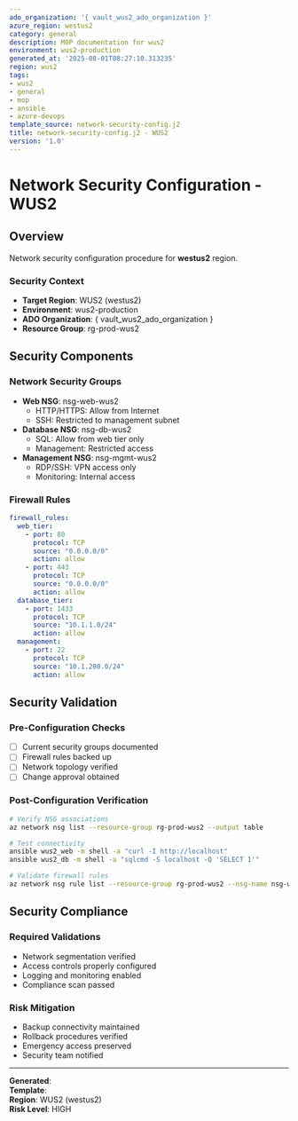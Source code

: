 ```yaml
---
ado_organization: '{ vault_wus2_ado_organization }'
azure_region: westus2
category: general
description: MOP documentation for wus2
environment: wus2-production
generated_at: '2025-08-01T08:27:10.313235'
region: wus2
tags:
- wus2
- general
- mop
- ansible
- azure-devops
template_source: network-security-config.j2
title: network-security-config.j2 - WUS2
version: '1.0'
---
```



# Network Security Configuration - WUS2

## Overview

Network security configuration procedure for **westus2** region.

### Security Context

- **Target Region**: WUS2 (westus2)
- **Environment**: wus2-production
- **ADO Organization**: { vault_wus2_ado_organization }
- **Resource Group**: rg-prod-wus2

## Security Components

### Network Security Groups
- **Web NSG**: nsg-web-wus2
  - HTTP/HTTPS: Allow from Internet
  - SSH: Restricted to management subnet
- **Database NSG**: nsg-db-wus2
  - SQL: Allow from web tier only
  - Management: Restricted access
- **Management NSG**: nsg-mgmt-wus2
  - RDP/SSH: VPN access only
  - Monitoring: Internal access

### Firewall Rules
```yaml
firewall_rules:
  web_tier:
    - port: 80
      protocol: TCP
      source: "0.0.0.0/0"
      action: allow
    - port: 443
      protocol: TCP
      source: "0.0.0.0/0"
      action: allow
  database_tier:
    - port: 1433
      protocol: TCP
      source: "10.1.1.0/24"
      action: allow
  management:
    - port: 22
      protocol: TCP
      source: "10.1.200.0/24"
      action: allow
```

## Security Validation

### Pre-Configuration Checks
- [ ] Current security groups documented
- [ ] Firewall rules backed up
- [ ] Network topology verified
- [ ] Change approval obtained

### Post-Configuration Verification
```bash
# Verify NSG associations
az network nsg list --resource-group rg-prod-wus2 --output table

# Test connectivity
ansible wus2_web -m shell -a "curl -I http://localhost"
ansible wus2_db -m shell -a "sqlcmd -S localhost -Q 'SELECT 1'"

# Validate firewall rules
az network nsg rule list --resource-group rg-prod-wus2 --nsg-name nsg-web-wus2
```

## Security Compliance

### Required Validations
- Network segmentation verified
- Access controls properly configured
- Logging and monitoring enabled
- Compliance scan passed

### Risk Mitigation
- Backup connectivity maintained
- Rollback procedures verified
- Emergency access preserved
- Security team notified

---

**Generated**:   
**Template**:   
**Region**: WUS2 (westus2)  
**Risk Level**: HIGH